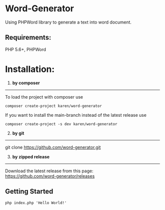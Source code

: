 Word-Generator
====================
Using PHPWord library to generate a text into word document.

Requirements:
------------
PHP 5.6+, PHPWord


Installation:
=============
1) **by composer**
  --------------
  To load the project with composer use
  ```
  composer create-project karen/word-generator
  ```
  If you want to install the main-branch instead of the latest release use
  ```
  composer create-project -s dev karen/word-generator
  ```

2) **by git**
---------
git clone https://github.com/word-generator.git

3) **by zipped release**
--------------------
Download the latest release from this page:  
https://github.com/word-generator/releases

Getting Started
---------------
  ```
  php index.php 'Hello World!'
  ```